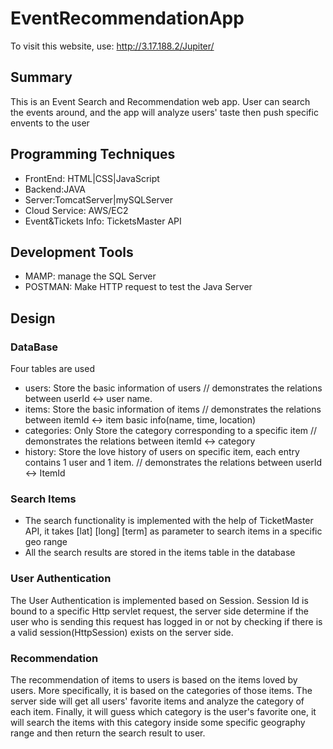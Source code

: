 # EventRecommendationApp
To visit this website, use:  http://3.17.188.2/Jupiter/

## Summary 
This is an Event Search and Recommendation web app. User can search the events 
around, and the app will analyze users' taste then push specific envents to the user 

## Programming Techniques 
* FrontEnd: HTML|CSS|JavaScript  
* Backend:JAVA
* Server:TomcatServer|mySQLServer 
* Cloud Service: AWS/EC2
* Event&Tickets Info: TicketsMaster API 

## Development Tools
* MAMP: manage the SQL Server 
* POSTMAN: Make HTTP request to test the Java Server 

## Design 
### DataBase 
Four tables are used
* users: Store the basic information of users // demonstrates the relations between userId <-> user name. 
* items: Store the basic information of items // demonstrates the relations between itemId <-> item basic info(name, time, location)  
* categories: Only Store the category corresponding to a specific item // demonstrates the relations between itemId <-> category  
* history: Store the love history of users on specific item, each entry contains 1 user and 1 item. // demonstrates the relations between userId <-> ItemId

### Search Items 
* The search functionality is implemented with the help of TicketMaster API, it takes [lat] [long] [term] as parameter to search items in a specific geo range 
* All the search results are stored in the items table in the database 

### User Authentication 
The User Authentication is implemented based on Session. Session Id is bound to a specific Http servlet request, the server side determine if the user who is sending this request has logged in or not by checking if there is a valid session(HttpSession) exists on the server side. 

### Recommendation 
The recommendation of items to users is based on the items loved by users. More specifically, it is based on the categories of those items. The server side will get all users' favorite items and analyze the category of each item. Finally, it will guess 
which category is the user's favorite one, it will search the items with this category inside some specific geography range and then return the search result to user. 

